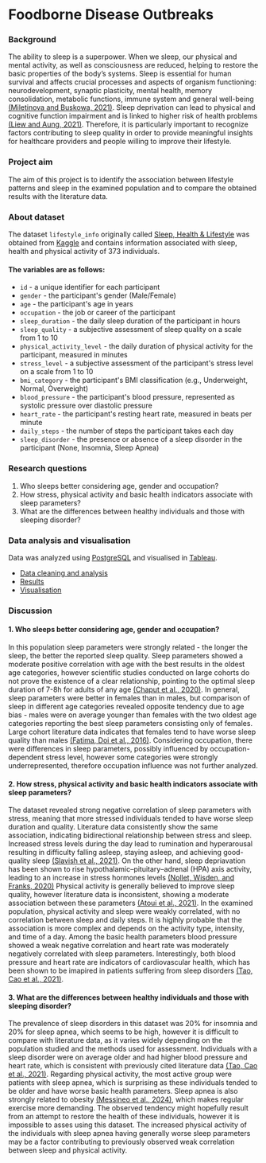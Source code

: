 # Foodborne Disease Outbreaks

### Background
The ability to sleep is a superpower. When we sleep, our physical and mental activity, as well as consciousness are reduced, helping to restore the basic properties of the body’s systems. Sleep is essential for human survival and affects crucial processes and aspects of organism functioning: neurodevelopment, synaptic plasticity, mental health, memory consolidation, metabolic functions, immune system and general well-being [(Miletinova and Buskowa, 2021)](https://pmc.ncbi.nlm.nih.gov/articles/PMC8820572/). Sleep deprivation can lead to physical and cognitive function impairment and is linked to higher risk of health problems [(Liew and Aung, 2021)](https://www.sciencedirect.com/science/article/pii/S1389945720303701?via%3Dihub). Therefore, it is particularly important to recognize factors contributing to sleep quality in order to provide meaningful insights for healthcare providers and people willing to improve their lifestyle.

### Project aim
The aim of this project is to identify the association between lifestyle patterns and sleep in the examined population and to compare the obtained results with the literature data.

### About dataset
The dataset `lifestyle_info` originally called [Sleep, Health & Lifestyle](https://www.kaggle.com/datasets/henryshan/sleep-health-and-lifestyle) was obtained from [Kaggle](https://www.kaggle.com/) and contains information associated with sleep, health and physical activity of 373 individuals.

#### The variables are as follows:
- `id` - a unique identifier for each participant
- `gender` - the participant's gender (Male/Female)
- `age` - the participant's age in years
- `occupation` - the job or career of the participant
- `sleep_duration` - the daily sleep duration of the participant in hours
- `sleep_quality` - a subjective assessment of sleep quality on a scale from 1 to 10
- `physical_activity_level` - the daily duration of physical activity for the participant, measured in minutes
- `stress_level` - a subjective assessment of the participant's stress level on a scale from 1 to 10
- `bmi_category` - the participant's BMI classification (e.g., Underweight, Normal, Overweight)
- `blood_pressure` - the participant's blood pressure, represented as systolic pressure over diastolic pressure
- `heart_rate` - the participant's resting heart rate, measured in beats per minute
- `daily_steps` - the number of steps the participant takes each day
- `sleep_disorder` - the presence or absence of a sleep disorder in the participant (None, Insomnia, Sleep Apnea)

### Research questions
1.	Who sleeps better considering age, gender and occupation?
2.	How stress, physical activity and basic health indicators associate with sleep parameters?
3.	What are the differences between healthy individuals and those with sleeping disorder?

### Data analysis and visualisation
Data was analyzed using [PostgreSQL](https://www.postgresql.org/) and visualised in [Tableau](https://public.tableau.com/app/discover). 
- [Data cleaning and analysis](https://github.com/MGdata148/sleep-analysis/blob/main/code)
- [Results](https://github.com/MGdata148/sleep-analysis/blob/main/results.docx)
- [Visualisation](https://public.tableau.com/views/Sleepanalysis_17347068539190/SleepAnalysis?:language=en-US&publish=yes&:sid=&:redirect=auth&:display_count=n&:origin=viz_share_link)

### Discussion

#### 1.	Who sleeps better considering age, gender and occupation?

In this population sleep parameters were strongly related - the longer the sleep, the better the reported sleep quality. Sleep parameters showed a moderate positive correlation with age with the best results in the oldest age categories, however scientific studies conducted on large cohorts do not prove the existence of a clear relationship, pointing to the optimal sleep duration of 7-8h for adults of any age [(Chaput et al., 2020)](https://cdnsciencepub.com/doi/full/10.1139/apnm-2020-0034). In general, sleep parameters were better in females than in males, but comparison of sleep in different age categories revealed opposite tendency due to age bias - males were on average younger than females with the two oldest age categories reporting the best sleep parameters consisting only of females. Large cohort literature data indicates that females tend to have worse sleep quality than males [(Fatima, Doi et al., 2016)](http://www.clinmedres.org/content/14/3-4/138.short).
Considering occupation, there were differences in sleep parameters, possibly influenced by occupation-dependent stress level, however some categories were strongly underrepresented, therefore occupation influence was not further analyzed.

#### 2.	How stress, physical activity and basic health indicators associate with sleep parameters?

The dataset revealed strong negative correlation of sleep parameters with stress, meaning that more stressed individuals tended to have worse sleep duration and quality. Literature data consistently show the same association, indicating bidirectional relationship between stress and sleep. Increased stress levels during the day lead to rumination and hyperarousal resulting in difficulty falling asleep, staying asleep, and achieving good-quality sleep [(Slavish et al., 2021)](https://academic.oup.com/abm/article/55/5/413/5881201?login=true). On the other hand, sleep depriavation has been shown to rise hypothalamic–pituitary–adrenal (HPA) axis activity, leading to an increase in stress hormones levels [(Nollet, Wisden, and Franks, 2020)](https://royalsocietypublishing.org/doi/full/10.1098/rsfs.2019.0092) Physical activity is generally believed to improve sleep quality, however literature data is inconsistent, showing a moderate association between these parameters [(Atoui et al., 2021)](https://www.sciencedirect.com/science/article/pii/S1087079221000113). In the examined population, physical activity and sleep were weakly correlated, with no correlation between sleep and daily steps. It is higlhly probable that the association is more complex and depends on the activity type, intensity, and time of a day. Among the basic health parameters blood pressure showed a weak negative correlation and heart rate was moderately negatively correlated with sleep parameters. Interestingly, both blood pressure and heart rate are indicators of cardiovascular health, which has been shown to be imapired in patients suffering from sleep disorders [(Tao, Cao et al., 2021)](https://www.sciencedirect.com/science/article/pii/S1389945721001830).

#### 3.	What are the differences between healthy individuals and those with sleeping disorder?

The prevalence of sleep disorders in this dataset was 20% for insomnia and 20% for sleep apnea, which seems to be high, however it is difficult to compare with literature data, as it varies widely depending on the population studied and the methods used for assessment. Individuals with a sleep disorder were on average older and had higher blood pressure and heart rate, which is consistent with previously cited literature data [(Tao, Cao et al., 2021)](https://www.sciencedirect.com/science/article/pii/S1389945721001830). Regarding physical activity, the most active group were patients with sleep apnea, which is surprising as these individuals tended to be older and have worse basic health parameters. Sleep apnea is also strongly related to obesity [(Messineo et al., 2024)](https://www.sciencedirect.com/science/article/pii/S108707922400100X), which makes regular exercise more demanding. The observed tendency might hopefully result from an attempt to restore the health of these individuals, however it is impossible to asses using this dataset. The increased physical activity of the individuals with sleep apnea having generally worse sleep parameters may be a factor contributing to previously observed weak correlation between sleep and physical activity.
